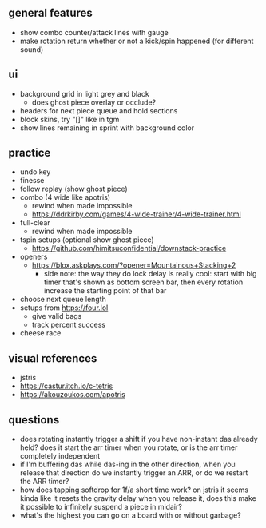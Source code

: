 ## general features

- show combo counter/attack lines with gauge
- make rotation return whether or not a kick/spin happened (for different sound)

## ui

- background grid in light grey and black
  - does ghost piece overlay or occlude?
- headers for next piece queue and hold sections
- block skins, try "[]" like in tgm
- show lines remaining in sprint with background color

## practice

- undo key
- finesse
- follow replay (show ghost piece)
- combo (4 wide like apotris)
  - rewind when made impossible
  - <https://ddrkirby.com/games/4-wide-trainer/4-wide-trainer.html>
- full-clear
  - rewind when made impossible
- tspin setups (optional show ghost piece)
  - <https://github.com/himitsuconfidential/downstack-practice>
- openers
  - <https://blox.askplays.com/?opener=Mountainous+Stacking+2>
    - side note: the way they do lock delay is really cool: start with big timer that's
      shown as bottom screen bar, then every rotation increase the starting point of that bar
- choose next queue length
- setups from <https://four.lol>
  - give valid bags
  - track percent success
- cheese race

## visual references

- jstris
- <https://castur.itch.io/c-tetris>
- <https://akouzoukos.com/apotris>

## questions

- does rotating instantly trigger a shift if you have non-instant das already held? does it
  start the arr timer when you rotate, or is the arr timer completely independent
- if I'm buffering das while das-ing in the other direction, when you release that direction
  do we instantly trigger an ARR, or do we restart the ARR timer?
- how does tapping softdrop for 1f/a short time work? on jstris it seems kinda like it resets the
  gravity delay when you release it, does this make it possible to infinitely suspend a piece
  in midair?
- what's the highest you can go on a board with or without garbage?
